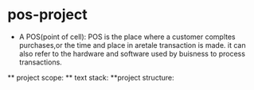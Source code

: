 # pos-project
* A POS(point of cell):
POS is the place where a customer compltes purchases,or the time and place in aretale transaction is made.
it can also refer to the hardware and software used by buisness to process transactions.

** project scope:
** text stack:
**project structure:

